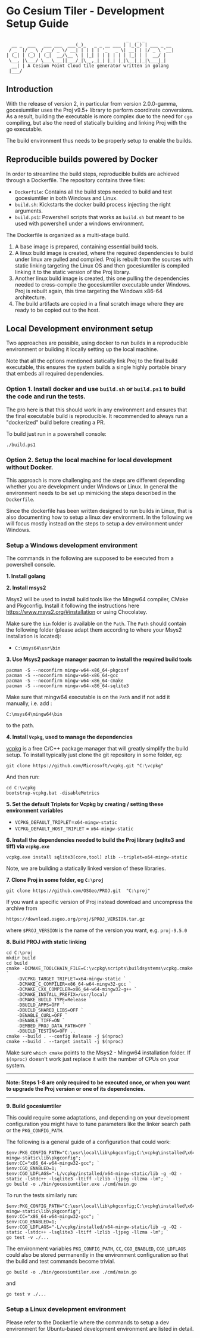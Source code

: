# Go Cesium Tiler - Development Setup Guide

```
                                             _   _ _
  __ _  ___   ___ ___  ___(_)_   _ _ __ ___ | |_(_) | ___ _ __
 / _  |/ _ \ / __/ _ \/ __| | | | | '_   _ \| __| | |/ _ \ '__|
| (_| | (_) | (_|  __/\__ \ | |_| | | | | | | |_| | |  __/ |
 \__, |\___/ \___\___||___/_|\__,_|_| |_| |_|\__|_|_|\___|_|
  __| | A Cesium Point Cloud tile generator written in golang
 |___/ 
```

## Introduction
With the release of version 2, in particular from version 2.0.0-gamma, gocesiumtiler uses the Proj v9.5+ library to perform coordinate conversions. As a result, building the executable is more complex due to the need for `cgo` compiling, but also the need of statically building and linking Proj with the go executable.

The build environment thus needs to be properly setup to enable the builds.

## Reproducible builds powered by Docker
In order to streamline the build steps, reproducible builds are achieved through a Dockerfile. The repository contains three files:
- `Dockerfile`: Contains all the build steps needed to build and test gocesiumtiler in both Windows and Linux.
- `build.sh`: Kickstarts the docker build process injecting the right arguments.
- `build.ps1`: Powershell scripts that works as `build.sh` but meant to be used with powershell under a windows environment.

The Dockerfile is organized as a multi-stage build.
1. A base image is prepared, containing essential build tools.
2. A linux build image is created, where the required dependencies to build under linux are pulled and compiled. Proj is rebuilt from the sources with static linking  targeting the Linux OS and then gocesiumtiler is compiled linking it to the static version of the Proj library.
3. Another linux build image is created, this one pulling the dependencies needed to cross-compile the gocesiumtiler executable under Windows. Proj is rebuilt again, this time targeting the Windows x86-64 architecture.
4. The build artifacts are copied in a final scratch image where they are ready to be copied out to the host.

## Local Development environment setup
Two approaches are possible, using docker to run builds in a reproducible environment or building it locally setting up the local machine.

Note that all the options mentioned statically link Proj to the final build executable, this ensures the system builds a single highly portable binary that embeds all required dependencies. 

### Option 1. Install docker and use `build.sh` or `build.ps1` to build the code and run the tests. 

The pro here is that this should work in any environment and ensures that the final executable build is reproducible. It recommended to always run a "dockerized" build before creating a PR.

To build just run in a powershell console:
```
./build.ps1
```

### Option 2. Setup the local machine for local development without Docker.

This approach is more challenging and the steps are different depending whether you are development under Windows or Linux. In general the environment needs to be set up mimicking the steps described in the `Dockerfile`. 

Since the dockerfile has been written designed to run builds in Linux, that is also documenting how to setup a linux dev environment. In the following we will focus mostly instead on the steps to setup a dev environment under Windows.

### **Setup a Windows development environment**
The commands in the following are supposed to be executed from a powershell console.

**1. Install golang**

**2. Install msys2**

Msys2 will be used to install build tools like the Mingw64 compiler, CMake and Pkgconfig.
Install it following the instructions here https://www.msys2.org/#installation or using Chocolatey.

Make sure the `bin` folder is available on the `Path`. The `Path` should contain 
the following folder (please adapt them according to where your Msys2 installation is located):
- `C:\msys64\usr\bin`

**3. Use Msys2 package manager pacman to install the required build tools**

```
pacman -S --noconfirm mingw-w64-x86_64-pkgconf
pacman -S --noconfirm mingw-w64-x86_64-gcc
pacman -S --noconfirm mingw-w64-x86_64-cmake
pacman -S --noconfirm mingw-w64-x86_64-sqlite3
```

Make sure that mingw64 executable is on the `Path` and if not add it manually, i.e. add :
```
C:\msys64\mingw64\bin
```
to the path.

**4. Install `Vcpkg`, used to manage the dependencies**

[vcpkg](https://vcpkg.io/en/) is a free C/C++ package manager that will greatly simplify the build setup. To install typically just clone the git repository in some folder, eg:
```
git clone https://github.com/Microsoft/vcpkg.git "C:\vcpkg"
```

And then run:
```
cd C:\vcpkg
bootstrap-vcpkg.bat -disableMetrics
```

**5. Set the default Triplets for Vcpkg by creating / setting these environment variables**

- `VCPKG_DEFAULT_TRIPLET`=`x64-mingw-static`
- `VCPKG_DEFAULT_HOST_TRIPLET` = `x64-mingw-static`

**6. Install the dependencies needed to build the Proj library (sqlite3 and tiff) via `vcpkg.exe`**

```
vcpkg.exe install sqlite3[core,tool] zlib --triplet=x64-mingw-static
```

Note, we are building a statically linked version of these libraries.

**7. Clone Proj in some folder, eg `C:\proj`**

```
git clone https://github.com/OSGeo/PROJ.git  "C:\proj"
```

If you want a specific version of Proj instead download and uncompress the archive from
```
https://download.osgeo.org/proj/$PROJ_VERSION.tar.gz
```

where `$PROJ_VERSION` is the name of the version you want, e.g. `proj-9.5.0`

**8. Build PROJ with static linking**

```
cd C:\proj
mkdir build
cd build
cmake -DCMAKE_TOOLCHAIN_FILE=C:\vcpkg\scripts\buildsystems\vcpkg.cmake `
    -DVCPKG_TARGET_TRIPLET=x64-mingw-static `
    -DCMAKE_C_COMPILER=x86_64-w64-mingw32-gcc `
    -DCMAKE_CXX_COMPILER=x86_64-w64-mingw32-g++ `
    -DCMAKE_INSTALL_PREFIX=/usr/local/ `
    -DCMAKE_BUILD_TYPE=Release `
    -DBUILD_APPS=OFF `
    -DBUILD_SHARED_LIBS=OFF `
    -DENABLE_CURL=OFF `
    -DENABLE_TIFF=ON `
    -DEMBED_PROJ_DATA_PATH=OFF `
    -DBUILD_TESTING=OFF .. 
cmake --build . --config Release -j $(nproc)
cmake --build . --target install -j $(nproc)
```

Make sure `which cmake` points to the Msys2 - Mingw64 installation folder. If `$(nproc)` doesn't work just replace it with the number of CPUs on your system.

---

**Note: Steps 1-8 are only required to be executed once, or when you want to upgrade the Proj version or one of its dependencies.**

---

**9. Build gocesiumtiler**

This could require some adaptations, and depending on your development configuration you might have to tune parameters like the linker search path or the `PKG_CONFIG_PATH`.

The following is a general guide of a configuration that could work: 
```
$env:PKG_CONFIG_PATH="C:\usr\local\lib\pkgconfig;C:\vcpkg\installed\x64-mingw-static\lib\pkgconfig"; `
$env:CC="x86_64-w64-mingw32-gcc"; `
$env:CGO_ENABLED=1; `
$env:CGO_LDFLAGS="-L/vcpkg/installed/x64-mingw-static/lib -g -O2 -static -lstdc++ -lsqlite3 -ltiff -lzlib -ljpeg -llzma -lm"; `
go build -o ./bin/gocesiumtiler.exe ./cmd/main.go
```

To run the tests similarly run:
```
$env:PKG_CONFIG_PATH="C:\usr\local\lib\pkgconfig;C:\vcpkg\installed\x64-mingw-static\lib\pkgconfig"; `
$env:CC="x86_64-w64-mingw32-gcc"; `
$env:CGO_ENABLED=1; `
$env:CGO_LDFLAGS="-L/vcpkg/installed/x64-mingw-static/lib -g -O2 -static -lstdc++ -lsqlite3 -ltiff -lzlib -ljpeg -llzma -lm"; `
go test -v ./...
```

The environment variables `PKG_CONFIG_PATH`, `CC`, `CGO_ENABLED`, `CGO_LDFLAGS` could also be stored permanently in the environment configuration so that the build and test commands become trivial. 

```
go build -o ./bin/gocesiumtiler.exe ./cmd/main.go
```

and

```
go test v ./...
```

### **Setup a Linux development environment**

Please refer to the Dockerfile where the commands to setup a dev environment for Ubuntu-based development environment are listed in detail.